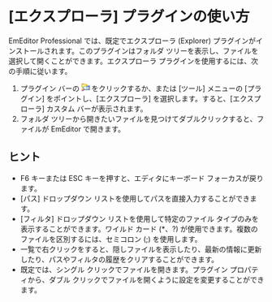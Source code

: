 # \[エクスプローラ\] プラグインの使い方

EmEditor Professional では、既定でエクスプローラ (Explorer) プラグインがインストールされます。このプラグインはフォルダ ツリーを表示し、ファイルを選択して開くことができます。エクスプローラ プラグインを使用するには、次の手順に従います。

1. プラグイン バーの ![エクスプローラ](../../images/plugin_explorer.gif) をクリックするか、または \[ツール\] メニューの \[プラグイン\] をポイントし、\[エクスプローラ\] を選択します。すると、\[エクスプローラ\] カスタム バーが表示されます。
2. フォルダ ツリーから開きたいファイルを見つけてダブルクリックすると、ファイルが EmEditor で開きます。

## ヒント

- F6 キーまたは ESC キーを押すと、エディタにキーボード フォーカスが戻ります。
- \[パス\] ドロップダウン リストを使用してパスを直接入力することができます。
- \[フィルタ\] ドロップダウン リストを使用して特定のファイル タイプのみを表示することができます。ワイルド カード (\*、?) が使用できます。複数のファイルを区別するには、セミコロン (;) を使用します。
- 一覧で右クリックをすると、隠しファイルを表示したり、最新の情報に更新したり、パスやフィルタの履歴をクリアすることができます。
- 既定では、シングル クリックでファイルを開きます。プラグイン プロパティから、ダブル クリックでファイルを開くように設定を変更することができます。

